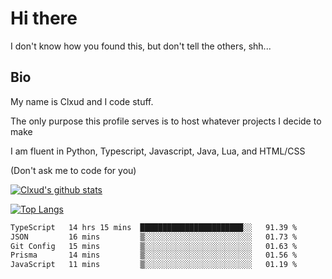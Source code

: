 # Hi there
I don't know how you found this, but don't tell the others, shh...

## Bio
My name is Clxud and I code stuff.

The only purpose this profile serves is to host whatever projects I decide to make

I am fluent in Python, Typescript, Javascript, Java, Lua, and HTML/CSS



(Don't ask me to code for you)

[![Clxud's github stats](https://github-readme-stats.vercel.app/api?username=cloudwithax&count_private=true&theme=dark&show_icons=true)](https://github.com/anuraghazra/github-readme-stats) 

[![Top Langs](https://github-readme-stats.vercel.app/api/top-langs/?username=cloudwithax&theme=dark)](https://github.com/anuraghazra/github-readme-stats)

<!--START_SECTION:waka-->

```txt
TypeScript   14 hrs 15 mins  ███████████████████████░░   91.39 %
JSON         16 mins         ▒░░░░░░░░░░░░░░░░░░░░░░░░   01.73 %
Git Config   15 mins         ▒░░░░░░░░░░░░░░░░░░░░░░░░   01.63 %
Prisma       14 mins         ▒░░░░░░░░░░░░░░░░░░░░░░░░   01.56 %
JavaScript   11 mins         ▒░░░░░░░░░░░░░░░░░░░░░░░░   01.19 %
```

<!--END_SECTION:waka-->


